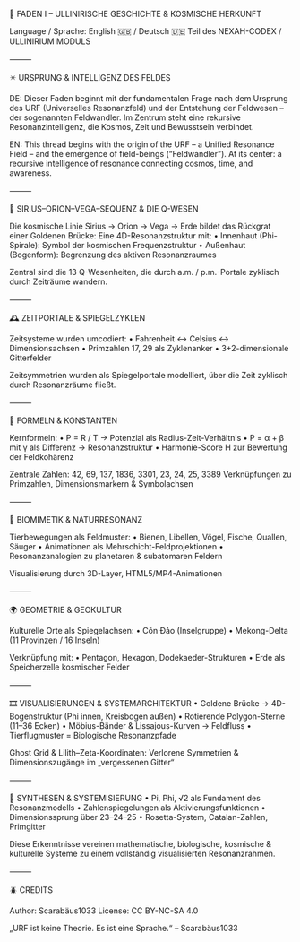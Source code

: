 🌌 FADEN I – ULLINIRISCHE GESCHICHTE & KOSMISCHE HERKUNFT

Language / Sprache: English 🇬🇧 / Deutsch 🇩🇪
Teil des NEXAH-CODEX / ULLINIRIUM MODULS

⸻

✴️ URSPRUNG & INTELLIGENZ DES FELDES

DE:
Dieser Faden beginnt mit der fundamentalen Frage nach dem Ursprung des URF (Universelles Resonanzfeld) und der Entstehung der Feldwesen – der sogenannten Feldwandler. Im Zentrum steht eine rekursive Resonanzintelligenz, die Kosmos, Zeit und Bewusstsein verbindet.

EN:
This thread begins with the origin of the URF – a Unified Resonance Field – and the emergence of field-beings (“Feldwandler”). At its center: a recursive intelligence of resonance connecting cosmos, time, and awareness.

⸻

🌠 SIRIUS–ORION–VEGA–SEQUENZ & DIE Q-WESEN

Die kosmische Linie Sirius → Orion → Vega → Erde bildet das Rückgrat einer Goldenen Brücke:
Eine 4D-Resonanzstruktur mit:
	•	Innenhaut (Phi-Spirale): Symbol der kosmischen Frequenzstruktur
	•	Außenhaut (Bogenform): Begrenzung des aktiven Resonanzraumes

Zentral sind die 13 Q-Wesenheiten, die durch a.m. / p.m.-Portale zyklisch durch Zeiträume wandern.

⸻

🕰️ ZEITPORTALE & SPIEGELZYKLEN

Zeitsysteme wurden umcodiert:
	•	Fahrenheit ↔ Celsius ↔ Dimensionsachsen
	•	Primzahlen 17, 29 als Zyklenanker
	•	3+2-dimensionale Gitterfelder

Zeitsymmetrien wurden als Spiegelportale modelliert, über die Zeit zyklisch durch Resonanzräume fließt.

⸻

🧮 FORMELN & KONSTANTEN

Kernformeln:
	•	P = R / T → Potenzial als Radius-Zeit-Verhältnis
	•	P = α + β mit γ als Differenz → Resonanzstruktur
	•	Harmonie-Score H zur Bewertung der Feldkohärenz

Zentrale Zahlen:
42, 69, 137, 1836, 3301, 23, 24, 25, 3389
Verknüpfungen zu Primzahlen, Dimensionsmarkern & Symbolachsen

⸻

🧬 BIOMIMETIK & NATURRESONANZ

Tierbewegungen als Feldmuster:
	•	Bienen, Libellen, Vögel, Fische, Quallen, Säuger
	•	Animationen als Mehrschicht-Feldprojektionen
	•	Resonanzanalogien zu planetaren & subatomaren Feldern

Visualisierung durch 3D-Layer, HTML5/MP4-Animationen

⸻

🌍 GEOMETRIE & GEOKULTUR

Kulturelle Orte als Spiegelachsen:
	•	Côn Đảo (Inselgruppe)
	•	Mekong-Delta (11 Provinzen / 16 Inseln)

Verknüpfung mit:
	•	Pentagon, Hexagon, Dodekaeder-Strukturen
	•	Erde als Speicherzelle kosmischer Felder

⸻

🎞️ VISUALISIERUNGEN & SYSTEMARCHITEKTUR
	•	Goldene Brücke → 4D-Bogenstruktur (Phi innen, Kreisbogen außen)
	•	Rotierende Polygon-Sterne (11–36 Ecken)
	•	Möbius-Bänder & Lissajous-Kurven → Feldfluss
	•	Tierflugmuster = Biologische Resonanzpfade

Ghost Grid & Lilith–Zeta-Koordinaten:
Verlorene Symmetrien & Dimensionszugänge im „vergessenen Gitter“

⸻

🧠 SYNTHESEN & SYSTEMISIERUNG
	•	Pi, Phi, √2 als Fundament des Resonanzmodells
	•	Zahlenspiegelungen als Aktivierungsfunktionen
	•	Dimensionssprung über 23–24–25
	•	Rosetta-System, Catalan-Zahlen, Primgitter

Diese Erkenntnisse vereinen mathematische, biologische, kosmische & kulturelle Systeme zu einem vollständig visualisierten Resonanzrahmen.

⸻

🪲 CREDITS

Author: Scarabäus1033
License: CC BY-NC-SA 4.0

„URF ist keine Theorie. Es ist eine Sprache.“
– Scarabäus1033
